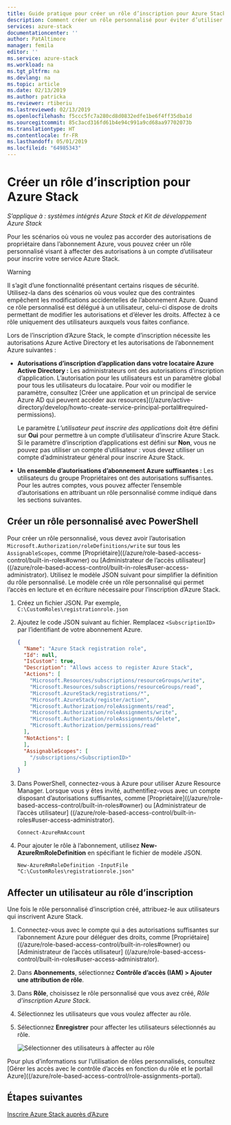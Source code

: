 ```yaml
---
title: Guide pratique pour créer un rôle d’inscription pour Azure Stack
description: Comment créer un rôle personnalisé pour éviter d’utiliser un administrateur général pour l’inscription.
services: azure-stack
documentationcenter: ''
author: PatAltimore
manager: femila
editor: ''
ms.service: azure-stack
ms.workload: na
ms.tgt_pltfrm: na
ms.devlang: na
ms.topic: article
ms.date: 02/13/2019
ms.author: patricka
ms.reviewer: rtiberiu
ms.lastreviewed: 02/13/2019
ms.openlocfilehash: f5ccc5fc7a280cd8d0832edfe1be6f4ff35dba1d
ms.sourcegitcommit: 85c3acd316fd61b4e94c991a9cd68aa97702073b
ms.translationtype: HT
ms.contentlocale: fr-FR
ms.lasthandoff: 05/01/2019
ms.locfileid: "64985343"
---
```

# <a name="create-a-registration-role-for-azure-stack"></a>Créer un rôle d’inscription pour Azure Stack

*S’applique à : systèmes intégrés Azure Stack et Kit de développement Azure Stack*

Pour les scénarios où vous ne voulez pas accorder des autorisations de propriétaire dans l’abonnement Azure, vous pouvez créer un rôle personnalisé visant à affecter des autorisations à un compte d’utilisateur pour inscrire votre service Azure Stack.

> [!WARNING]
> Il s’agit d’une fonctionnalité présentant certains risques de sécurité. Utilisez-la dans des scénarios où vous voulez que des contraintes empêchent les modifications accidentelles de l’abonnement Azure. Quand ce rôle personnalisé est délégué à un utilisateur, celui-ci dispose de droits permettant de modifier les autorisations et d’élever les droits. Affectez à ce rôle uniquement des utilisateurs auxquels vous faites confiance.

Lors de l’inscription d’Azure Stack, le compte d’inscription nécessite les autorisations Azure Active Directory et les autorisations de l’abonnement Azure suivantes :

* **Autorisations d’inscription d’application dans votre locataire Azure Active Directory :** Les administrateurs ont des autorisations d’inscription d’application. L’autorisation pour les utilisateurs est un paramètre global pour tous les utilisateurs du locataire. Pour voir ou modifier le paramètre, consultez [Créer une application et un principal de service Azure AD qui peuvent accéder aux resources]((/azure/active-directory/develop/howto-create-service-principal-portal#required-permissions).

    Le paramètre *L’utilisateur peut inscrire des applications* doit être défini sur **Oui** pour permettre à un compte d’utilisateur d’inscrire Azure Stack. Si le paramètre d’inscription d’applications est défini sur **Non**, vous ne pouvez pas utiliser un compte d’utilisateur : vous devez utiliser un compte d’administrateur général pour inscrire Azure Stack.

* **Un ensemble d’autorisations d’abonnement Azure suffisantes :** Les utilisateurs du groupe Propriétaires ont des autorisations suffisantes. Pour les autres comptes, vous pouvez affecter l’ensemble d’autorisations en attribuant un rôle personnalisé comme indiqué dans les sections suivantes.

## <a name="create-a-custom-role-using-powershell"></a>Créer un rôle personnalisé avec PowerShell

Pour créer un rôle personnalisé, vous devez avoir l’autorisation `Microsoft.Authorization/roleDefinitions/write` sur tous les `AssignableScopes`, comme [Propriétaire]((/azure/role-based-access-control/built-in-roles#owner) ou [Administrateur de l’accès utilisateur] ((/azure/role-based-access-control/built-in-roles#user-access-administrator). Utilisez le modèle JSON suivant pour simplifier la définition du rôle personnalisé. Le modèle crée un rôle personnalisé qui permet l’accès en lecture et en écriture nécessaire pour l’inscription d’Azure Stack.

1. Créez un fichier JSON. Par exemple, `C:\CustomRoles\registrationrole.json`
2. Ajoutez le code JSON suivant au fichier. Remplacez `<SubscriptionID>` par l’identifiant de votre abonnement Azure.

    ```json
    {
      "Name": "Azure Stack registration role",
      "Id": null,
      "IsCustom": true,
      "Description": "Allows access to register Azure Stack",
      "Actions": [
        "Microsoft.Resources/subscriptions/resourceGroups/write",
        "Microsoft.Resources/subscriptions/resourceGroups/read",
        "Microsoft.AzureStack/registrations/*",
        "Microsoft.AzureStack/register/action",
        "Microsoft.Authorization/roleAssignments/read",
        "Microsoft.Authorization/roleAssignments/write",
        "Microsoft.Authorization/roleAssignments/delete",
        "Microsoft.Authorization/permissions/read"
      ],
      "NotActions": [
      ],
      "AssignableScopes": [
        "/subscriptions/<SubscriptionID>"
      ]
    }
    ```

3. Dans PowerShell, connectez-vous à Azure pour utiliser Azure Resource Manager. Lorsque vous y êtes invité, authentifiez-vous avec un compte disposant d’autorisations suffisantes, comme [Propriétaire]((/azure/role-based-access-control/built-in-roles#owner) ou [Administrateur de l’accès utilisateur] ((/azure/role-based-access-control/built-in-roles#user-access-administrator).

    ```azurepowershell
    Connect-AzureRmAccount
    ```

4. Pour ajouter le rôle à l’abonnement, utilisez **New-AzureRmRoleDefinition** en spécifiant le fichier de modèle JSON.

    ``` azurepowershell
    New-AzureRmRoleDefinition -InputFile "C:\CustomRoles\registrationrole.json"
    ```

## <a name="assign-a-user-to-registration-role"></a>Affecter un utilisateur au rôle d’inscription

Une fois le rôle personnalisé d’inscription créé, attribuez-le aux utilisateurs qui inscrivent Azure Stack.

1. Connectez-vous avec le compte qui a des autorisations suffisantes sur l’abonnement Azure pour déléguer des droits, comme [Propriétaire]((/azure/role-based-access-control/built-in-roles#owner) ou [Administrateur de l’accès utilisateur] ((/azure/role-based-access-control/built-in-roles#user-access-administrator).
2. Dans **Abonnements**, sélectionnez **Contrôle d’accès (IAM) > Ajouter une attribution de rôle**.
3. Dans **Rôle**, choisissez le rôle personnalisé que vous avez créé, *Rôle d’inscription Azure Stack*.
4. Sélectionnez les utilisateurs que vous voulez affecter au rôle.
5. Sélectionnez **Enregistrer** pour affecter les utilisateurs sélectionnés au rôle.

    ![Sélectionner des utilisateurs à affecter au rôle](media/azure-stack-registration-role/assign-role.png)

Pour plus d’informations sur l’utilisation de rôles personnalisés, consultez [Gérer les accès avec le contrôle d’accès en fonction du rôle et le portail Azure]((/azure/role-based-access-control/role-assignments-portal).

## <a name="next-steps"></a>Étapes suivantes

[Inscrire Azure Stack auprès d’Azure](azure-stack-registration.md)
